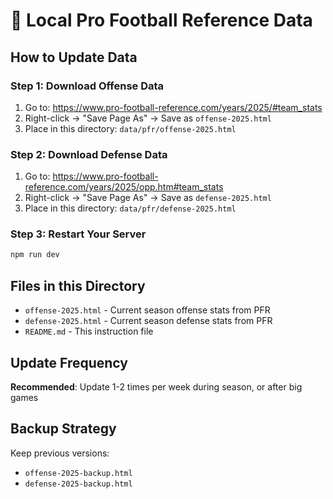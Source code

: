# 📁 Local Pro Football Reference Data

## How to Update Data

### **Step 1: Download Offense Data**
1. Go to: https://www.pro-football-reference.com/years/2025/#team_stats
2. Right-click → "Save Page As" → Save as `offense-2025.html`
3. Place in this directory: `data/pfr/offense-2025.html`

### **Step 2: Download Defense Data**  
1. Go to: https://www.pro-football-reference.com/years/2025/opp.htm#team_stats
2. Right-click → "Save Page As" → Save as `defense-2025.html`
3. Place in this directory: `data/pfr/defense-2025.html`

### **Step 3: Restart Your Server**
```bash
npm run dev
```

## Files in this Directory
- `offense-2025.html` - Current season offense stats from PFR
- `defense-2025.html` - Current season defense stats from PFR
- `README.md` - This instruction file

## Update Frequency
**Recommended**: Update 1-2 times per week during season, or after big games

## Backup Strategy
Keep previous versions:
- `offense-2025-backup.html`
- `defense-2025-backup.html`
